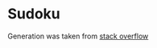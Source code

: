 # Sudoku

Generation was taken from [stack overflow](https://stackoverflow.com/questions/6924216/how-to-generate-sudoku-boards-with-unique-solutions)
